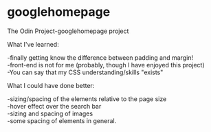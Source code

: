 # googlehomepage
The Odin Project-googlehomepage project

What I've learned:

-finally getting know the difference between padding and margin!\
-front-end is not for me (probably, though I have enjoyed this project)\
-You can say that my CSS understanding/skills "exists"

What I could have done better:

-sizing/spacing of the elements relative to the page size\
-hover effect over the search bar\
-sizing and spacing of images\
-some spacing of elements in general.
